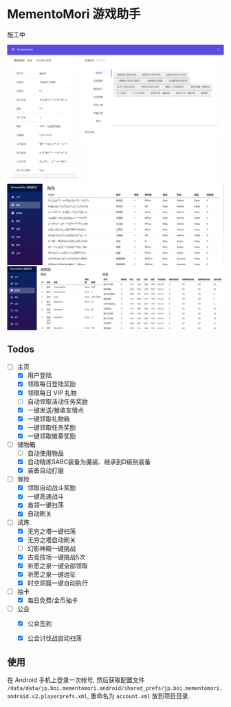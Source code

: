 ﻿# MementoMori 游戏助手

施工中

![](images/intro1.png)
![](images/intro2.png)
![](images/intro3.png)

## Todos

- [ ] 主页
  - [x] 用户登陆
  - [x] 领取每日登陆奖励
  - [x] 领取每日 VIP 礼物
  - [ ] 自动领取活动任务奖励
  - [x] 一键发送/接收友情点
  - [x] 一键领取礼物箱
  - [x] 一键领取任务奖励
  - [x] 一键领取徽章奖励
- [ ] 储物箱
  - [ ] 自动使用物品
  - [x] 自动精炼SABC装备为魔装、继承到D级别装备
  - [x] 装备自动打磨
- [ ] 冒险
  - [x] 领取自动战斗奖励
  - [x] 一键高速战斗
  - [x] 首领一键扫荡
  - [x] 自动刷关
- [ ] 试炼
  - [x] 无穷之塔一键扫荡
  - [x] 无穷之塔自动刷关
  - [ ] 幻影神殿一键挑战
  - [x] 古竞技场一键挑战5次
  - [x] 祈愿之泉一键全部领取
  - [x] 祈愿之泉一键远征
  - [x] 时空洞窟一键自动执行
- [ ] 抽卡
  - [x] 每日免费/金币抽卡
- [ ] 公会
  - [x] 公会签到
  - [x] 公会讨伐战自动扫荡


## 使用

在 Android 手机上登录一次帐号, 然后获取配置文件 `/data/data/jp.boi.mementomori.android/shared_prefs/jp.boi.mementomori.android.v2.playerprefs.xml`,
重命名为 `account.xml` 放到项目目录.

